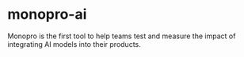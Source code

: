 # monopro-ai
Monopro is the first tool to help teams test and measure the impact of integrating AI models into their products.
